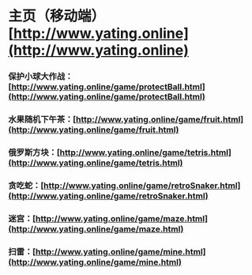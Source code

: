 # 主页（移动端） [http://www.yating.online](http://www.yating.online)

### 保护小球大作战：[http://www.yating.online/game/protectBall.html](http://www.yating.online/game/protectBall.html)

### 水果随机下午茶：[http://www.yating.online/game/fruit.html](http://www.yating.online/game/fruit.html)

### 俄罗斯方块：[http://www.yating.online/game/tetris.html](http://www.yating.online/game/tetris.html)

### 贪吃蛇：[http://www.yating.online/game/retroSnaker.html](http://www.yating.online/game/retroSnaker.html)

### 迷宫：[http://www.yating.online/game/maze.html](http://www.yating.online/game/maze.html)

### 扫雷：[http://www.yating.online/game/mine.html](http://www.yating.online/game/mine.html)

